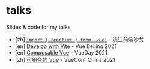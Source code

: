 # talks

Slides &amp; code for my talks

- [zh] [`import { reactive } from 'vue'`](./2020-09-26) - 滨江前端沙龙
- [en] [Develop with Vite](./2021-03-28) - Vue Beijing 2021
- [en] [Composable Vue](./2021-04-29) - VueDay 2021
- [zh] [可组合的 Vue](./2021-05-22) - VueConf China 2021
